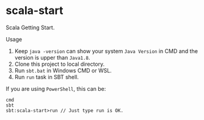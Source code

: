 # scala-start
Scala Getting Start.

Usage
1. Keep `java -version` can show your system `Java Version` in CMD and the version is upper than `Java1.8`.
1. Clone this project to local directory.
1. Run `sbt.bat` in Windows CMD or WSL.
1. Run `run` task in SBT shell.

If you are using `PowerShell`, this can be:
``` shell
cmd
sbt
sbt:scala-start>run // Just type run is OK.
```
